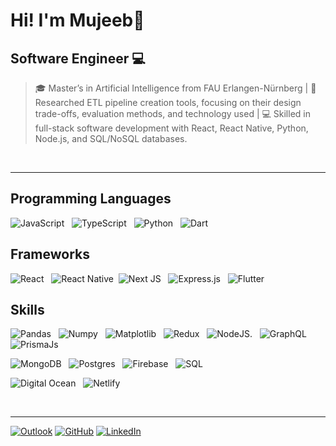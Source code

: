 # Hi! I'm Mujeeb👋
## Software Engineer 💻

>  🎓 Master’s in Artificial Intelligence from FAU Erlangen-Nürnberg | 🧪 Researched ETL pipeline creation tools, focusing on their design trade-offs, evaluation methods, and technology used | 💻 Skilled in full-stack software development with React, React Native, Python, Node.js, and SQL/NoSQL databases.
<be>
<br />
<hr/>

## Programming Languages
![JavaScript](https://img.shields.io/badge/javascript-%23323330.svg?style=for-the-badge&logo=javascript&logoColor=%23F7DF1E) &nbsp; ![TypeScript](https://img.shields.io/badge/typescript-%23007ACC.svg?style=for-the-badge&logo=typescript&logoColor=white) &nbsp; ![Python](https://img.shields.io/badge/python-4584b6?style=for-the-badge&logo=python&logoColor=ffde57) &nbsp; ![Dart](https://img.shields.io/badge/dart-00A758?style=for-the-badge&logo=dart&logoColor=0075BA) 
## Frameworks
![React](https://img.shields.io/badge/react-%2320232a.svg?style=for-the-badge&logo=react&logoColor=%2361DAFB) &nbsp; ![React Native](https://img.shields.io/badge/reactnative-%2320232a.svg?style=for-the-badge&logo=react&logoColor=%2361DAFB) &nbsp;![Next JS](https://img.shields.io/badge/Next-black?style=for-the-badge&logo=next.js&logoColor=white) &nbsp; ![Express.js](https://img.shields.io/badge/express.js-%23404d59.svg?style=for-the-badge&logo=express&logoColor=%2361DAFB) &nbsp; ![Flutter](https://img.shields.io/badge/flutter-fff?style=for-the-badge&logo=flutter&logoColor=42A5F5)
## Skills
 ![Pandas](https://img.shields.io/badge/pandas-fff?style=for-the-badge&logo=pandas&logoColor=purple) &nbsp;
  ![Numpy](https://img.shields.io/badge/numpy-fff?style=for-the-badge&logo=numpy&logoColor=blue) &nbsp;
 ![Matplotlib](https://img.shields.io/badge/Matplotlib-fff?style=for-the-badge&logo=matplotlib&logoColor=orange) &nbsp;
 ![Redux](https://img.shields.io/badge/redux-%23593d88.svg?style=for-the-badge&logo=redux&logoColor=white) &nbsp;
![NodeJS](https://img.shields.io/badge/node.js-6DA55F?style=for-the-badge&logo=node.js&logoColor=white). &nbsp; ![GraphQL](https://img.shields.io/badge/-GraphQL-E10098?style=for-the-badge&logo=graphql&logoColor=white)
&nbsp; ![PrismaJs](https://img.shields.io/badge/prisma%20js-2d3748?style=for-the-badge&logo=prisma&logoColor=white)

![MongoDB](https://img.shields.io/badge/MongoDB-%234ea94b.svg?style=for-the-badge&logo=mongodb&logoColor=white) &nbsp; ![Postgres](https://img.shields.io/badge/postgres-%23316192.svg?style=for-the-badge&logo=postgresql&logoColor=white) &nbsp; ![Firebase](https://img.shields.io/badge/firebase-ffca28?style=for-the-badge&logo=firebase&logoColor=black) 
&nbsp; ![SQL](https://img.shields.io/badge/MySQL-005C84?style=for-the-badge&logo=mysql&logoColor=white
)

![Digital Ocean](https://img.shields.io/badge/DigitalOcean-0080FF?style=for-the-badge&logo=digitalocean&logoColor=white) &nbsp; ![Netlify](https://img.shields.io/badge/Netlify-00C7B7?style=for-the-badge&logo=netlify&logoColor=white)

<br />
<hr/>

<div>
	<a href="mailto:mujeebahmedde@gmail.com"><img src="https://img.icons8.com/bubbles/50/000000/email.png" alt="Outlook"/></a>
	<a href="https://github.com/mujee3"><img src="https://img.icons8.com/bubbles/50/000000/github.png" alt="GitHub"/></a>
  <a href="https://www.linkedin.com/in/mujeebahmed97/"><img src="https://img.icons8.com/bubbles/50/000000/linkedin.png" alt="LinkedIn"/></a>
</div>

